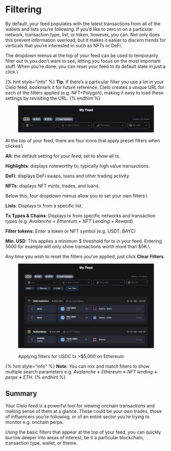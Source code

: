 # Filtering

By default, your feed populates with the latest transactions from all of the wallets and lists you’re following. If you’d like to zero in on a particular network, transaction type, list, or token, however, you can. Not only does this prevent information overload, but it makes it easier to discern trends for verticals that you’re interested in such as NFTs or DeFi.

The dropdown menus at the top of your feed can be used to temporarily filter out tx you don’t want to see, letting you focus on the most important stuff. When you’re done, you can reset your feed to its default state in just a click.\


{% hint style="info" %}
**Tip**: If there’s a particular filter you use a lot in your Cielo feed, bookmark it for future reference. Cielo creates a unique URL for each of the filters applied (e.g. NFT+Polygon), making it easy to load these settings by revisiting the URL.
{% endhint %}

<figure><img src="../.gitbook/assets/Screenshot 2023-06-09 at 12.20.25.png" alt=""><figcaption></figcaption></figure>

At the top of your feed, there are four icons that apply preset filters when clicked:\


**All:** the default setting for your feed, set to show all tx.

**Highlights**: displays noteworthy tx, typically high value transactions.

**DeFi**: displays DeFi swaps, loans and other trading activity.

**NFTs**: displays NFT mints, trades, and loans.



Below this, four dropdown menus allow you to set your own filters:\


**Lists**: Displays tx from a specific list.

**Tx Types & Chains**: Displays tx from specific networks and transaction types (e.g. _Avalanche + Ethereum + NFT Lending + Reward_)

**Filter tokens:** Enter a token or NFT symbol (e.g. USDT; BAYC)

**Min. USD**: This applies a minimum $ threshold for tx in your feed. Entering 5000 for example will only show transactions worth more than $5K.\


Any time you wish to reset the filters you’ve applied, just click **Clear Filters**.



<figure><img src="../.gitbook/assets/Screenshot 2023-06-09 at 12.21.58.png" alt=""><figcaption><p>Applying filters for USDC tx >$5,000 on Ethereum</p></figcaption></figure>

{% hint style="info" %}
**Note**: You can mix and match filters to show multiple search parameters e.g. _Avalanche **+** Ethereum **+** NFT lending **+** perps **+** ETH._
{% endhint %}

## Summary

Your Cielo feed is a powerful tool for viewing onchain transactions and making sense of them at a glance. These could be your own trades, those of influencers you’re following, or of an entire sector you’re trying to monitor e.g. onchain perps.

Using the basic filters that appear at the top of your feed, you can quickly burrow deeper into areas of interest, be it a particular blockchain, transaction type, wallet, or theme.
